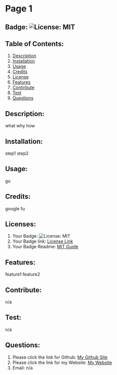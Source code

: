 # Page 1
## Badge: ![License: MIT](https://img.shields.io/badge/License-MIT-yellow.svg)
## Table of Contents:
  1. [Description](#description)
  2. [Installation](#installation)
  3. [Usage](#usage)
  4. [Credits](#credits)
  5. [License](#license)
  6. [Features](#features)
  7. [Contirbute](#contribute)
  8. [Test](#test)
  9. [Questions](#questions)
## Description:
what why how
## Installation:
step1 step2
## Usage:
go
## Credits:
google fu
## Licenses:
1. Your Badge: ![License: MIT](https://img.shields.io/badge/License-MIT-yellow.svg)
2. Your Badge link: <a href = "https://opensource.org/licenses/MIT">License Link</a>
3. Your Badge Readme: <a href = "https://gist.github.com/ckib16/8732561535ed766cd6b8">MIT Guide</a>
## Features:
feature1 feature2
## Contribute:
n/a
## Test:
n/a
## Questions:
1. Please click the link for Github: <a href = "https://github.com/ohwens">My Github Site</a>
2. Please click the link for my Website: <a href = "n/a">My Website</a>
3. Email: n/a 
